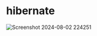 # hibernate

![Screenshot 2024-08-02 224251](https://github.com/user-attachments/assets/2b797908-fd61-45ce-bf65-3ba19f548ee4)
